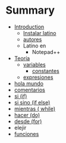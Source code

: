 # Summary

* [Introduction](README.md)
   * [Instalar latino](introduccion/instalar_latino.md)
   * [autores](autores.md)
   * Latino en
       * Notepad++
* [Teoría](teoria.md)
   * [variables](variables.md)
       * [constantes](constantes.md)
   * [expresiones](expresiones.md)
* [hola mundo](hola_mundo.md)
* [comentarios](comentarios.md)
* [si (if)](si_if.md)
* [si sino (if else)](si_sino_if_else.md)
* [mientras ( while)](mientras__while.md)
* [hacer (do)](hacer_do.md)
* [desde (for)](desde.md)
* elejir
* [funciones](funciones.md)

